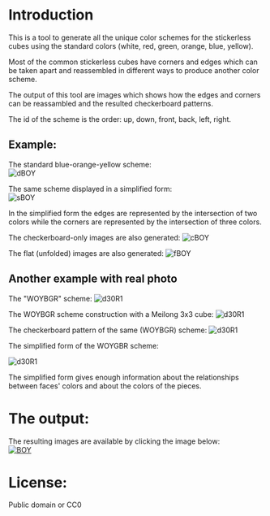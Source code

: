 Introduction
============

This is a tool to generate all the unique color schemes for the stickerless cubes using the standard colors (white, red, green, orange, blue, yellow).

Most of the common stickerless cubes have corners and edges which can be taken apart and reassembled in different ways to produce another color scheme.

The output of this tool are images which shows how the edges and corners can be reassambled and the resulted checkerboard patterns.

The id of the scheme is the order: up, down, front, back, left, right. 

Example:
--------
The standard blue-orange-yellow scheme:  
![dBOY](images/detailed_01_WYGBOR.png)

The same scheme displayed in a simplified form:  
![sBOY](images/simplified_01_WYGBOR.png)

In the simplified form the edges are represented by the intersection of two colors while the corners are represented by the intersection of three colors.

The checkerboard-only images are also generated:
![cBOY](images/checkerboard_01_WYGBOR.png)

The flat (unfolded) images are also generated:
![fBOY](images/flat_01_WYGBOR.png)

Another example with real photo
-------------------------------

The "WOYBGR" scheme:
![d30R1](images/detailed_19_WOYGBR.jpg)

The WOYBGR scheme construction with a Meilong 3x3 cube:
![d30R1](images/reallife_19_WOYGBR_1.jpg)

The checkerboard pattern of the same (WOYBGR) scheme:
![d30R1](images/reallife_19_WOYGBR_2.jpg)

The simplified form of the WOYGBR scheme:

![d30R1](images/simplified_19_WOYGBR.jpg)

The simplified form gives enough information about the relationships between faces' colors and about the colors of the pieces.

The output:
==========

The resulting images are available by clicking the image below:  
[![BOY](images/all_simplfied_schemes_thumb.png)](images/output_v3)

License:
=======
Public domain or CC0
